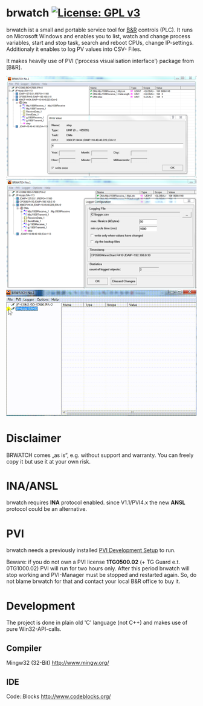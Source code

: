 # brwatch [![License: GPL v3](https://img.shields.io/badge/License-GPL%20v3-blue.svg)](https://www.gnu.org/licenses/gpl-3.0)

brwatch ist a small and portable service tool for [B&amp;R](https://www.br-automation.com) controls (PLC).
It runs on Microsoft Windows and enables you to list, watch and change process variables, start and stop task, search and reboot CPUs, change IP-settings.
Additionaly it enables to log PV values into CSV- Files.

It makes heavily use of PVI ('process visualisation interface') package from [B&amp;R]. 

![Screenshot 1](https://github.com/hilch/brwatch/blob/master/screenshot1.PNG)
![Screenshot 2](https://github.com/hilch/brwatch/blob/master/screenshot2.PNG)
![Video](https://github.com/hilch/brwatch/blob/master/how_to_use.gif)

# Disclaimer
BRWATCH comes „as is“, e.g. without support and warranty.
You can freely copy it but use it at your own risk.

# INA/ANSL
brwatch requires **INA** protocol enabled. 
since V1.1/PVI4.x the new **ANSL** protocol could be an alternative.

# PVI
brwatch needs a previously installed [PVI Development Setup](https://www.br-automation.com/en/downloads/#categories=Software/Automation+NET%2FPVI) to run.

Beware: if you do not own a PVI license **1TG0500.02** (+ TG Guard e.t. 0TG1000.02) PVI will run for two hours only. After this period brwatch will stop working and PVI-Manager must be stopped and restarted again. So, do not blame brwatch for that and contact your local B&R office to buy it.

# Development
The project is done in plain old 'C' language (not C++) and makes use of pure Win32-API-calls.

## Compiler
   Mingw32 (32-Bit)
   http://www.mingw.org/
   
## IDE
   Code::Blocks
   http://www.codeblocks.org/
   

